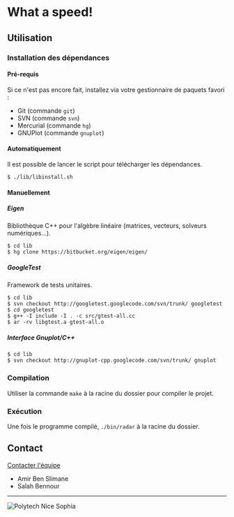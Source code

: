 # What a speed!

## Utilisation

### Installation des dépendances

#### Pré-requis

Si ce n'est pas encore fait, installez via votre gestionnaire de paquets favori :

* Git (commande `git`)
* SVN (commande `svn`)
* Mercurial (commande `hg`)
* GNUPlot (commande `gnuplot`)

#### Automatiquement

Il est possible de lancer le script pour télécharger les dépendances.

    $ ./lib/libinstall.sh

#### Manuellement

##### Eigen

Bibliothèque C++ pour l'algèbre linéaire (matrices, vecteurs, solveurs numériques...).

    $ cd lib
    $ hg clone https://bitbucket.org/eigen/eigen/

##### GoogleTest

Framework de tests unitaires.

    $ cd lib
    $ svn checkout http://googletest.googlecode.com/svn/trunk/ googletest
    $ cd googletest
    $ g++ -I include -I . -c src/gtest-all.cc
    $ ar -rv libgtest.a gtest-all.o

##### Interface Gnuplot/C++

	$ cd lib
	$ svn checkout http://gnuplot-cpp.googlecode.com/svn/trunk/ gnuplot

### Compilation

Utiliser la commande `make` à la racine du dossier pour compiler le projet.

### Exécution

Une fois le programme compilé, `./bin/radar` à la racine du dossier.

## Contact

[Contacter l'équipe](mailto:bennour@polytech.unice.fr,benslima@polytech.unice.fr)

* Amir Ben Slimane
* Salah Bennour

---

![Polytech Nice Sophia](http://users.polytech.unice.fr/~bennour/logos.png)